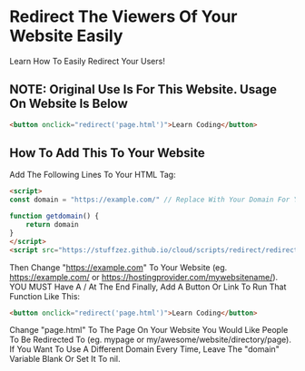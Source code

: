 # Redirect The Viewers Of Your Website Easily
Learn How To Easily Redirect Your Users!

## NOTE: Original Use Is For This Website. Usage On Website Is Below
```html
<button onclick="redirect('page.html')">Learn Coding</button>
```

## How To Add This To Your Website
Add The Following Lines To Your HTML <head> Tag:
```html
<script>
const domain = "https://example.com/" // Replace With Your Domain For Your Website (eg. https://example.com/ or https://hostingprovider.com/mywebsitename/) - Remember The / At The End!

function getdomain() {
    return domain
}
</script>
<script src="https://stuffzez.github.io/cloud/scripts/redirect/redirect.js"></script>
```
  
Then Change "https://example.com" To Your Website (eg. https://example.com/ or https://hostingprovider.com/mywebsitename/).
YOU MUST Have A / At The End
Finally, Add A Button Or Link To Run That Function Like This:
```html
<button onclick="redirect('page.html')">Learn Coding</button>
```
Change "page.html" To The Page On Your Website You Would Like People To Be Redirected To (eg. mypage or my/awesome/website/directory/page).
If You Want To Use A Different Domain Every Time, Leave The "domain" Variable Blank Or Set It To nil.